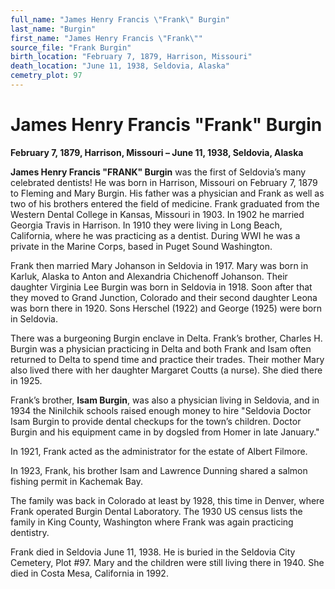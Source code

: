 ```yaml
---
full_name: "James Henry Francis \"Frank\" Burgin"
last_name: "Burgin"
first_name: "James Henry Francis \"Frank\""
source_file: "Frank Burgin"
birth_location: "February 7, 1879, Harrison, Missouri"
death_location: "June 11, 1938, Seldovia, Alaska"
cemetry_plot: 97
---
```

# James Henry Francis "Frank" Burgin

**February 7, 1879, Harrison, Missouri – June 11, 1938, Seldovia,
Alaska**

**James Henry Francis "FRANK" Burgin** was the first of Seldovia’s many
celebrated dentists\! He was born in Harrison, Missouri on February 7,
1879 to Fleming and Mary Burgin. His father was a physician and Frank as
well as two of his brothers entered the field of medicine. Frank
graduated from the Western Dental College in Kansas, Missouri in 1903.
In 1902 he married Georgia Travis in Harrison. In 1910 they were living
in Long Beach, California, where he was practicing as a dentist. During
WWI he was a private in the Marine Corps, based in Puget Sound
Washington.

Frank then married Mary Johanson in Seldovia in 1917. Mary was born in
Karluk, Alaska to Anton and Alexandria Chichenoff Johanson. Their
daughter Virginia Lee Burgin was born in Seldovia in 1918. Soon after
that they moved to Grand Junction, Colorado and their second daughter
Leona was born there in 1920. Sons Herschel (1922) and George (1925)
were born in Seldovia.

There was a burgeoning Burgin enclave in Delta. Frank’s brother, Charles
H. Burgin was a physician practicing in Delta and both Frank and Isam
often returned to Delta to spend time and practice their trades. Their
mother Mary also lived there with her daughter Margaret Coutts (a
nurse). She died there in 1925.

Frank’s brother, **Isam Burgin**, was also a physician living in
Seldovia, and in 1934 the Ninilchik schools raised enough money to hire
"Seldovia Doctor Isam Burgin to provide dental checkups for the town’s
children. Doctor Burgin and his equipment came in by dogsled from Homer
in late January."

In 1921, Frank acted as the administrator for the estate of Albert
Filmore.

In 1923, Frank, his brother Isam and Lawrence Dunning shared a salmon
fishing permit in Kachemak Bay.

The family was back in Colorado at least by 1928, this time in Denver,
where Frank operated Burgin Dental Laboratory. The 1930 US census lists
the family in King County, Washington where Frank was again practicing
dentistry.

Frank died in Seldovia June 11, 1938. He is buried in the Seldovia City
Cemetery, Plot \#97. Mary and the children were still living there in
1940. She died in Costa Mesa, California in 1992.
